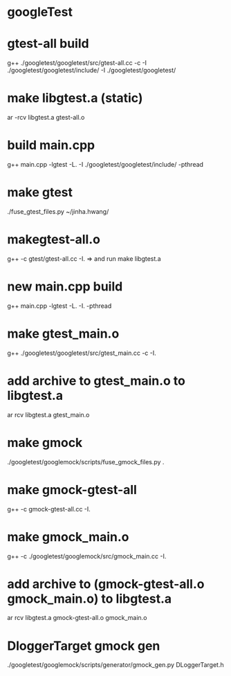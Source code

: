 # googleTest

# gtest-all build
g++ ./googletest/googletest/src/gtest-all.cc -c -I ./googletest/googletest/include/ -I ./googletest/googletest/

# make libgtest.a (static) 
ar -rcv libgtest.a gtest-all.o

# build main.cpp
g++ main.cpp -lgtest -L. -I ./googletest/googletest/include/ -pthread

# make gtest
./fuse_gtest_files.py ~/jinha.hwang/

# makegtest-all.o
g++ -c gtest/gtest-all.cc -I.
=> and run make libgtest.a

# new main.cpp build
g++ main.cpp -lgtest -L. -I. -pthread

# make gtest_main.o
g++ ./googletest/googletest/src/gtest_main.cc -c -I.

# add archive to gtest_main.o to libgtest.a
ar rcv libgtest.a gtest_main.o

# make gmock
./googletest/googlemock/scripts/fuse_gmock_files.py .

# make gmock-gtest-all
g++ -c gmock-gtest-all.cc -I.

# make gmock_main.o
g++ -c ./googletest/googlemock/src/gmock_main.cc -I.

# add archive to (gmock-gtest-all.o gmock_main.o) to libgtest.a
ar rcv libgtest.a gmock-gtest-all.o gmock_main.o

# DloggerTarget gmock gen
./googletest/googlemock/scripts/generator/gmock_gen.py DLoggerTarget.h